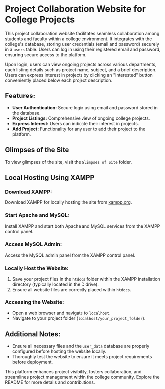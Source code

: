 # Project Collaboration Website for College Projects

This project collaboration website facilitates seamless collaboration among students and faculty within a college environment. It integrates with the college's database, storing user credentials (email and password) securely in a `users` table. Users can log in using their registered email and password, ensuring secure access to the platform.

Upon login, users can view ongoing projects across various departments, each listing details such as project name, subject, and a brief description. Users can express interest in projects by clicking an "Interested" button conveniently placed below each project description.

## Features:

- **User Authentication:** Secure login using email and password stored in the database.
- **Project Listings:** Comprehensive view of ongoing college projects.
- **Express Interest:** Users can indicate their interest in projects.
- **Add Project:** Functionality for any user to add their project to the platform.

## Glimpses of the Site

To view glimpses of the site, visit the `Glimpses of Site` folder.

## Local Hosting Using XAMPP

### Download XAMPP:

Download XAMPP for locally hosting the site from [xampp.org](https://xampp.org).

### Start Apache and MySQL:

Install XAMPP and start both Apache and MySQL services from the XAMPP control panel.

### Access MySQL Admin:

Access the MySQL admin panel from the XAMPP control panel.

### Locally Host the Website:

1. Save your project files in the `htdocs` folder within the XAMPP installation directory (typically located in the C drive).
2. Ensure all website files are correctly placed within `htdocs`.

### Accessing the Website:

- Open a web browser and navigate to `localhost`.
- Navigate to your project folder (`localhost/your_project_folder`).

## Additional Notes:

- Ensure all necessary files and the `user_data` database are properly configured before hosting the website locally.
- Thoroughly test the website to ensure it meets project requirements before deployment.

This platform enhances project visibility, fosters collaboration, and streamlines project management within the college community. Explore the README for more details and contributions.

